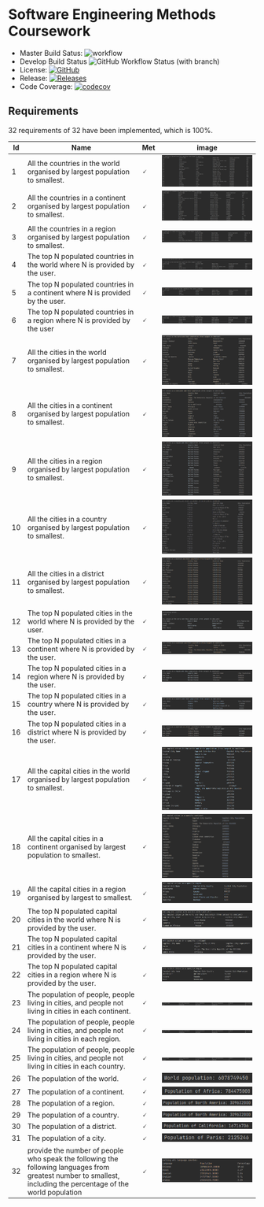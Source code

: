 # Software Engineering Methods Coursework
- Master Build Satus: ![workflow](https://github.com/euan-maccoll/sem_group1_cw/actions/workflows/main.yml/badge.svg)
- Develop Build Status ![GitHub Workflow Status (with branch)](https://img.shields.io/github/actions/workflow/status/euan-maccoll/sem_group1_cw/main.yml?branch=develop&style=flat-square)
- License: [![GitHub](https://img.shields.io/github/license/euan-maccoll/sem_group1_cw?style=flat-square)](https://github.com/euan-maccoll/sem_group1_cw/blob/master/LICENSE)
- Release: [![Releases](https://img.shields.io/github/release/euan-maccoll/sem_group1_cw/all.svg?style=flat-square)](https://github.com/euan-maccoll/sem_group1_cw/releases)
- Code Coverage: [![codecov](https://codecov.io/gh/euan-maccoll/sem_group1_cw/branch/master/graph/badge.svg?token=0LIW78RCJE)](https://codecov.io/gh/euan-maccoll/sem_group1_cw)


## Requirements
32 requirements of 32 have been implemented, which is 100%.

| Id           | Name                                                                                                                                                            | Met | image                                               |
|--------------|-----------------------------------------------------------------------------------------------------------------------------------------------------------------|------------|-----------------------------------------------------|
|   1          | All the countries in the world organised by largest population to smallest.                                                                                     |    🗸       | ![img.png](readme-images/country-pop-world.png)     |
|   2          | All the countries in a continent organised by largest population to smallest.                                                                                   |   🗸         | ![img.png](readme-images/country-pop-continent.png) |
|   3          | All the countries in a region organised by largest population to smallest.                                                                                          |   🗸         | ![img.png](readme-images/country-pop-region.png)    |
|   4           | The top N populated countries in the world where N is provided by the user.                                                                                     |    🗸        |   ![img.png](readme-images/country-pop-world-limit3.png)                                                  |
|   5           | The top N populated countries in a continent where N is provided by the user.                                                                                   |  🗸          |   ![img.png](readme-images/country-pop-continent-limit3.png)                                                  |
|   6           | The top N populated countries in a region where N is provided by the user                                                                                       |      🗸      |   ![img.png](readme-images/country-pop-region-limit3.png)                                                  |
|   7           | All the cities in the world organised by largest population to smallest.                                                                                        |       🗸     | ![img.png](readme-images/city-pop-world.png)        |
|   8           | All the cities in a continent organised by largest population to smallest.                                                                                      |     🗸       | ![img.png](readme-images/city-pop-continent.png)    |
|   9           | All the cities in a region organised by largest population to smallest.                                                                                         |        🗸    | ![img.png](readme-images/city-pop-region.png)       |
|   10           | All the cities in a country organised by largest population to smallest.                                                                                        |      🗸      | ![img.png](readme-images/city-pop-country.png)      |
|   11          | All the cities in a district organised by largest population to smallest.                                                                                       |      🗸      |   ![img.png](readme-images/city-pop-district.png)                                                  |
|   12           | The top N populated cities in the world where N is provided by the user.                                                                                        |      🗸      |  ![img.png](readme-images/city-pop-world-limit3.png)                                                   |
|   13           | The top N populated cities in a continent where N is provided by the user.                                                                                      |    🗸        |  ![img.png](readme-images/city-pop-continent-limit3.png)                                                   |
|   14           | The top N populated cities in a region where N is provided by the user.                                                                                         |       🗸     |  ![img.png](readme-images/city-pop-region-limit3.png)                                                   |
|   15           | The top N populated cities in a country where N is provided by the user.                                                                                        |      🗸      |  ![img.png](readme-images/city-pop-country-limit3.png)                                                   |
|   16           | The top N populated cities in a district where N is provided by the user.                                                                                       |     🗸       |  ![img.png](readme-images/city-pop-district-limit3.png)                                                   |
|   17           | All the capital cities in the world organised by largest population to smallest.                                                                                | 🗸           |   ![img.png](readme-images/capital-city-pop-world.png)                                                  |
|   18           | All the capital cities in a continent organised by largest population to smallest.                                                                              | 🗸           |    ![img.png](readme-images/capital-city-pop-continent.png)                                                 |
|   19           | All the capital cities in a region organised by largest to smallest.                                                                                            |         🗸   |    ![img.png](readme-images/capital-city-pop-region.png)                                                 |
|   20           | The top N populated capital cities in the world where N is provided by the user.                                                                                |   🗸         |    ![img.png](readme-images/capital-city-pop-world-limit3.png)                                                 |
|   21           | The top N populated capital cities in a continent where N is provided by the user.                                                                              |  🗸          |    ![img.png](readme-images/capital-city-pop-continent-limit3.png)                                                 |
|   22           | The top N populated capital cities in a region where N is provided by the user.                                                                                 |🗸           |     ![img.png](readme-images/capital-city-region-limit3.png)                                                |
|   23           | The population of people, people living in cities, and people not living in cities in each continent.                                                           |    🗸        |    ![img.png](readme-images/pop-comparison-continent.png)                                                 |
|   24           | The population of people, people living in cities, and people not living in cities in each region.                                                              |       🗸     |    ![img.png](readme-images/pop-comparison-region.png)                                                 |
|   25           | The population of people, people living in cities, and people not living in cities in each country.                                                             |       🗸     |    ![img.png](readme-images/pop-comparison-country.png)                                                 |
|   26           | The population of the world.                                                                                                                                    |        🗸    |    ![img.png](readme-images/world-pop.png)                                                 |
|   27           | The population of a continent.                                                                                                                                  |       🗸     |    ![img.png](readme-images/continent-pop.png)                                                 |
|   28           | The population of a region.                                                                                                                                     |          🗸  |    ![img.png](readme-images/region-pop.png)                                                 |
|   29           | The population of a country.                                                                                                                                    |         🗸   |                 ![img.png](readme-images/region-pop.png)                                    |
|   30           | The population of a district.                                                                                                                                   |        🗸    |    ![img.png](readme-images/district-pop.png)                                                 |
|   31           | The population of a city.                                                                                                                                       |        🗸    |    ![img.png](readme-images/city-pop.png)                                                 |
|   32           | provide the number of people who speak the following the following languages from greatest number to smallest, including the percentage of the world population |      🗸      |    ![img.png](readme-images/language-query.png)                                                 |